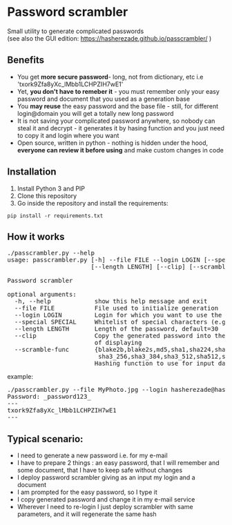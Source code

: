 Password scrambler
==========
Small utility to generate complicated passwords<br/>
(see also the GUI edition: https://hasherezade.github.io/passcrambler/ )<br/>

Benefits
-
+ You get <b>more secure password</b>- long, not from dictionary, etc i.e 'txork9Zfa8yXc_lMbb1LCHPZIH7wE1'<br/>
+ Yet, <b>you don't have to remeber it</b> - you must remember only your easy password and document that you used as a generation base<br/>
+ You <b>may reuse</b> the easy password and the base file - still, for different login@domain you will get a totally new long password
+ It is not saving your complicated password anywhere, so nobody can steal it and decrypt - it generates it by hasing function and you just need to copy it and login where you want<br/>
+ Open source, written in python - nothing is hidden under the hood, <b>everyone can review it before using</b> and make custom changes in code</br>

Installation
-

1. Install Python 3 and PIP
2. Clone this repository
3. Go inside the repository and install the requirements: 
```console
pip install -r requirements.txt
```

How it works
-
<pre>
./passcrambler.py --help
usage: passcrambler.py [-h] --file FILE --login LOGIN [--special SPECIAL]
                       [--length LENGTH] [--clip] [--scramble-func FUNC]

Password scrambler

optional arguments:
  -h, --help            show this help message and exit
  --file FILE           File used to initialize generation
  --login LOGIN         Login for which you want to use the password
  --special SPECIAL     Whitelist of special characters (e.g. '_&#'), default='_&#'
  --length LENGTH       Length of the password, default=30
  --clip                Copy the generated password into the clipboard instead
                        of displaying
  --scramble-func       {blake2b,blake2s,md5,sha1,sha224,sha256,sha384,sha3_224,
                         sha3_256,sha3_384,sha3_512,sha512,shake_128,shake_256}
                        Hashing function to use for input data scrambling, default=md5
</pre>
example:
<pre>
./passcrambler.py --file MyPhoto.jpg --login hasherezade@hasherezade.net
Password: _password123_
---
txork9Zfa8yXc_lMbb1LCHPZIH7wE1
---
</pre>
Typical scenario:
-
+ I need to generate a new password i.e. for my e-mail
+ I have to prepare 2 things : an easy password, that I will remember and some document, that I have to keep safe without changes
+ I deploy password scrambler giving as an input my login and a document
+ I am prompted for the easy password, so I type it
+ I copy generated password and change it in my e-mail service
+ Wherever I need to re-login I just deploy scrambler with same parameters, and it will regenerate the same hash

